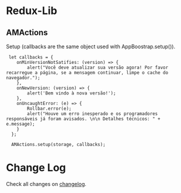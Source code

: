 # Redux-Lib


## AMActions


Setup (callbacks are the same object used with AppBoostrap.setup()).
```
 let callbacks = {
    onMinVersionNotSatifies: (version) => {
        alert("Você deve atualizar sua versão agora! Por favor recarregue a página, se a mensagem continuar, limpe o cache do navegador.");
    },
    onNewVersion: (version) => {
        alert('Bem vindo à nova versão!');
    },
    onUncaughtError: (e) => {
        Rollbar.error(e);
        alert("Houve um erro inesperado e os programadores responsáveis já foram avisados. \n\n Detalhes técnicos: " + e.message);
    }
  };

  AMActions.setup(storage, callbacks);
```

# Change Log

Check all changes on [changelog](CHANGELOG.md).